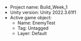 <!-- UNITY CODE ASSIST INSTRUCTIONS START -->
- Project name: Build_Week_1
- Unity version: Unity 2022.3.61f1
- Active game object:
  - Name: EnemyTest
  - Tag: Untagged
  - Layer: Default
<!-- UNITY CODE ASSIST INSTRUCTIONS END -->